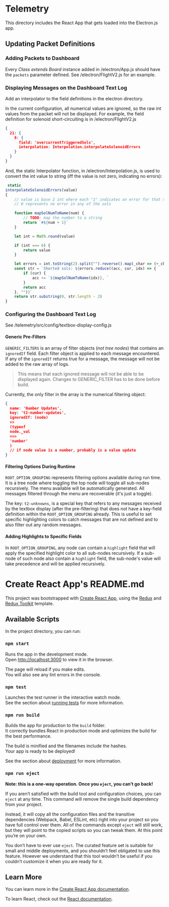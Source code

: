# Telemetry

This directory includes the React App that gets loaded into the Electron.js app.

## Updating Packet Definitions

### Adding Packets to Dashboard

Every *Class extends Board* instance added in /electron/App.js should have the `packets` parameter defined. See
/electron/FlightV2.js for an example.

### Displaying Messages on the Dashboard Text Log

Add an interpolator to the field definitions in the electron directory.

In the current configuration, all numerical values are ignored, so the raw int values from the packet will not be
displayed. For example, the field definition for solenoid short-circuiting is in /electron/FlightV2.js

```json
{
  21: {
    8: {
      field: 'overcurrentTriggeredSols',
      interpolation: Interpolation.interpolateSolenoidErrors
    }
  }
}
```

And, the static Interpolator function, in /electron/Interpolation.js, is used to convert the int value to string (iff
the value is not zero, indicating no errors):

```javascript
 static
interpolateSolenoidErrors(value)
{
    // value is base 2 int where each "1" indicates an error for that solenoid
    // 0 represents no error in any of the sols

    function mapSolNumToName(num) {
        // TODO: map the number to a string
        return `#${num + 1}`
    }

    let int = Math.round(value)

    if (int === 0) {
        return value
    }

    let errors = int.toString(2).split("").reverse().map(_char => (+_char === 1))
    const str = `Shorted sols: ${errors.reduce((acc, cur, idx) => {
        if (cur) {
            acc += `${mapSolNumToName(idx)}, `
        }
        return acc
    }, "")}`
    return str.substring(0, str.length - 2)
}
```

### Configuring the Dashboard Text Log

See /telemetry/src/config/textbox-display-config.js

#### Generic Pre-Filters

`GENERIC_FILTERS` is an array of filter objects (*not tree nodes*) that contains an `ignoredIf` field. Each filter
object is applied to each message encountered. If any of the `ignoredIf` returns true for a message, the message will
not be added to the raw array of logs.

> This means that each ignored message will not be able to be displayed again.
> Changes to GENERIC_FILTER has to be done before build.

Currently, the only filter in the array is the numerical filtering object:

```json
{
  name: 'Number Updates',
  key: 't2-number-updates',
  ignoredIf: (node)
  =>
  (typeof
  node._val
  ===
  'number'
  )
  // if node value is a number, probably is a value update
}
```

#### Filtering Options During Runtime

`ROOT_OPTION_GROUPING` represents filtering options available during run time. It is a tree node where toggling the top
node will toggle all sub-nodes recursively. The menu available will be automatically generated. All messages filtered
through the menu are recoverable (it's just a toggle).

The key: `t2-unknowns`, is a special key that refers to any messages received by the textbox display (after the
pre-filtering) that does not have a key-field definition within the `ROOT_OPTION_GROUPING` already. This is useful to
set specific highlighting colors to catch messages that are not defined and to also filter out any random messages.

#### Adding Highlights to Specific Fields

In `ROOT_OPTION_GROUPING`, any node can contain a `highlight` field that will apply the specified highlight color to all
sub-nodes recursively. If a sub-node of such node also contain a `highlight` field, the sub-node's value will take
precedence and will be applied recursively.

# Create React App's README.md

This project was bootstrapped with [Create React App](https://github.com/facebook/create-react-app), using
the [Redux](https://redux.js.org/) and [Redux Toolkit](https://redux-toolkit.js.org/) template.

## Available Scripts

In the project directory, you can run:

### `npm start`

Runs the app in the development mode.<br />
Open [http://localhost:3000](http://localhost:3000) to view it in the browser.

The page will reload if you make edits.<br />
You will also see any lint errors in the console.

### `npm test`

Launches the test runner in the interactive watch mode.<br />
See the section about [running tests](https://facebook.github.io/create-react-app/docs/running-tests) for more
information.

### `npm run build`

Builds the app for production to the `build` folder.<br />
It correctly bundles React in production mode and optimizes the build for the best performance.

The build is minified and the filenames include the hashes.<br />
Your app is ready to be deployed!

See the section about [deployment](https://facebook.github.io/create-react-app/docs/deployment) for more information.

### `npm run eject`

**Note: this is a one-way operation. Once you `eject`, you can’t go back!**

If you aren’t satisfied with the build tool and configuration choices, you can `eject` at any time. This command will
remove the single build dependency from your project.

Instead, it will copy all the configuration files and the transitive dependencies (Webpack, Babel, ESLint, etc) right
into your project so you have full control over them. All of the commands except `eject` will still work, but they will
point to the copied scripts so you can tweak them. At this point you’re on your own.

You don’t have to ever use `eject`. The curated feature set is suitable for small and middle deployments, and you
shouldn’t feel obligated to use this feature. However we understand that this tool wouldn’t be useful if you couldn’t
customize it when you are ready for it.

## Learn More

You can learn more in
the [Create React App documentation](https://facebook.github.io/create-react-app/docs/getting-started).

To learn React, check out the [React documentation](https://reactjs.org/).
